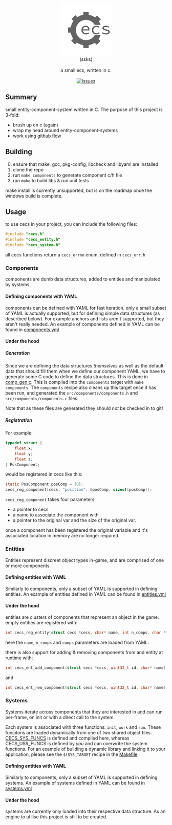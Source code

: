 <p align="center">
<br/>
  <img src="assets/logo.png" width="160px"/><br/>
  (sɛks)<br/><br/>
  a small ecs, written in c.<br/>
<br/>
<a href="https://github.com/MatthewOwens/cecs/issues"><img alt="Issues" src="https://img.shields.io/github/issues-raw/MatthewOwens/cecs.svg"/></a>
</p>

## Summary
small entity-component-system written in C. The purpose of this project is 3-fold:
* brush up on c (again)
* wrap my head around entity-component-systems
* work using [github flow](https://guides.github.com/introduction/flow/)

## Building
0. ensure that make, gcc, pkg-config, libcheck and libyaml are installed
1. clone the repo
2. run `make components` to generate component c/h file
3. run `make` to build libs & run unit tests

make install is currently unsupported, but is on the roadmap once the windows
build is complete.

## Usage
to use cecs in your project, you can include the following files:
```c
#include "cecs.h"
#include "cecs_entity.h"
#include "cecs_system.h"
```
all cecs functions return a `cecs_errno` enum, defined in `cecs_err.h`
### Components
components are dumb data structures, added to entities and manipulated by systems.

#### Defining components with YAML
components can be defined with YAML for fast iteration. only a small subset of
YAML is actually supported, but for defining simple data structures (as described
below). For example anchors and lists aren't supported, but they aren't really needed.
An example of components defined in YAML can be found in
[components.yml](components.yml)

#### Under the hood

##### Generation
Since we are defining the data structures _themselves_ as well as the default
data that should fill them when we define our component YAML, we have to
generate some C code to define the data structures. This is done in
[comp_gen.c](src/components/comp_gen.c). This is compiled into the `components`
target with `make components`. The `components` recipe also cleans up this
target once it has been run, and generated the `src/components/components.h`
and `src/components/components.c` files.

Note that as these files are generated they should _not_ be checked in to git!

##### Registration
For example:
```c
typedef struct {
	float x;
	float y;
	float z;
} PosComponent;
```
would be registered in cecs like this:
```c
static PosComponent posComp = {0};
cecs_reg_component(cecs, "position", &posComp, sizeof(posComp));
```
`cecs_reg_component` takes four parameters
* a pointer to cecs
* a name to associate the component with
* a pointer to the original var and the size of the original var.

once a component has been registered the original variable and it's associated
location in memory are no longer required. 


### Entities
Entities represent discreet object types in-game, and are comprised of
one or more components.

#### Defining entities with YAML
Similarly to components, only a subset of YAML is supported in defining
entities.
An example of entities defined in YAML can be found in
[entities.yml](entities.yml)

#### Under the hood
entities are clusters of components that represent an object in the game.
empty entities are registered with:
```c
int cecs_reg_entity(struct cecs *cecs, char* name, int n_comps, char **comps);
```
here the `name`, `n_comps` and `comps` parameters are loaded from YAML.

there is also support for adding & removing components from and entity at
runtime with:
```c
int cecs_ent_add_component(struct cecs *cecs, uint32_t id, char* name);
```
and
```c
int cecs_ent_rem_component(struct cecs *cecs, uint32_t id, char* name);
```

### Systems
Systems iterate across components that they are interested in and can run
per-frame, on init or with a direct call to the system.

Each system is associated with three functions: `init`, `work` and `run`.
These funcitons are loaded dynamically from one of two shared object files.
[CECS_SYS_FUNCS](src/systems/sys_funcs/sys_funcs.c) is defined and compiled
here, whereas CECS_USR_FUNCS is defined by _you_ and can overwrite the system
functions.
For an example of building a dynamic library and linking it to your application,
please see the `$(SYS_TARGET` recipe in the [Makefile](Makefile)

#### Defining entities with YAML
Similarly to components, only a subset of YAML is supported in defining
systems.
An example of systems defined in YAML can be found in
[systems.yml](systems.yml)

#### Under the hood
systems are currently only loaded into their respective data structure. As an
engine to utilise this project is still to be created.
